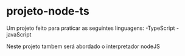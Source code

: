 # projeto-node-ts
Um projeto feito para praticar as seguintes linguagens:
 -TypeScript
 -javaScript
 
 Neste projeto tambem será abordado o interpretador nodeJS
 
